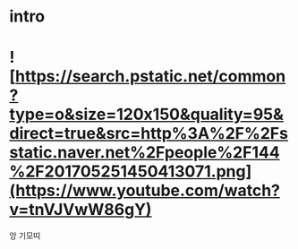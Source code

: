 # intro


# ![https://search.pstatic.net/common?type=o&size=120x150&quality=95&direct=true&src=http%3A%2F%2Fsstatic.naver.net%2Fpeople%2F144%2F201705251450413071.png](https://www.youtube.com/watch?v=tnVJVwW86gY)
앙 기모띠
